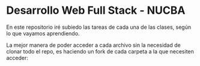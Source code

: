 # Desarrollo Web Full Stack - NUCBA
En este repositorio iré subiedo las tareas de cada una de las clases, según lo que vayamos aprendiendo.

La mejor manera de poder acceder a cada archivo sin la necesidad de clonar todo el repo, es haciendo un fork de cada carpeta a la que necesiten acceder:
